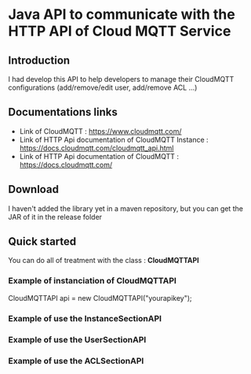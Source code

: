 # Java API to communicate with the HTTP API of Cloud MQTT Service 

## Introduction

I had develop this API to help developers to manage their CloudMQTT configurations (add/remove/edit user, add/remove ACL ...)

## Documentations links

* Link of CloudMQTT : https://www.cloudmqtt.com/
* Link of HTTP Api documentation of CloudMQTT Instance : https://docs.cloudmqtt.com/cloudmqtt_api.html
* Link of HTTP Api documentation of CloudMQTT : https://docs.cloudmqtt.com/

## Download

I haven't added the library yet in a maven repository, but you can get the JAR of it in the release folder

## Quick started

You can do all of treatment with the class : **CloudMQTTAPI**

### Example of instanciation of **CloudMQTTAPI**

 CloudMQTTAPI api = new CloudMQTTAPI("yourapikey");

### Example of use the InstanceSectionAPI

### Example of use the UserSectionAPI

### Example of use the ACLSectionAPI

